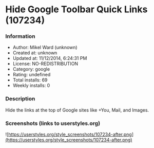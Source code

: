 # Hide Google Toolbar Quick Links (107234)

### Information
- Author: Mikel Ward (unknown)
- Created at: unknown
- Updated at: 11/12/2014, 6:24:31 PM
- License: NO-REDISTRIBUTION
- Category: google
- Rating: undefined
- Total installs: 69
- Weekly installs: 0


### Description
Hide the links at the top of Google sites like +You, Mail, and Images.


### Screenshots (links to userstyles.org)
![https://userstyles.org/style_screenshots/107234-after.png](https://userstyles.org/style_screenshots/107234-after.png)


